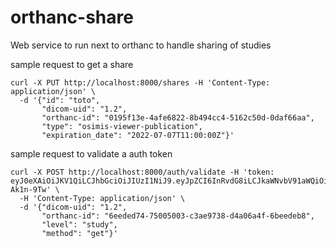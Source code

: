 # orthanc-share
Web service to run next to orthanc to handle sharing of studies


sample request to get a share
```
curl -X PUT http://localhost:8000/shares -H 'Content-Type: application/json' \
  -d '{"id": "toto", 
       "dicom-uid": "1.2", 
       "orthanc-id": "0195f13e-4afe6822-8b494cc4-5162c50d-0daf66aa", 
       "type": "osimis-viewer-publication", 
       "expiration_date": "2022-07-07T11:00:00Z"}'
```

sample request to validate a auth token
```
curl -X POST http://localhost:8000/auth/validate -H 'token: eyJ0eXAiOiJKV1QiLCJhbGciOiJIUzI1NiJ9.eyJpZCI6InRvdG8iLCJkaWNvbV91aWQiOiIxLjIiLCJvcnRoYW5jX2lkIjoiMDE5NWYxM2UtNGFmZTY4MjItOGI0OTRjYzQtNTE2MmM1MGQtMGRhZjY2YWEiLCJ0eXBlIjoib3NpbWlzLXZpZXdlci1wdWJsaWNhdGlvbiIsImV4cGlyYXRpb25fZGF0ZSI6IjIwMjItMDctMDdUMTE6MDA6MDArMDA6MDAifQ.8mzvYXCrjhM8OWPhu5HQJbEtCO9y6XyFqV-Ak1n-9Tw' \
  -H 'Content-Type: application/json' \
  -d '{"dicom-uid": "1.2", 
       "orthanc-id": "6eeded74-75005003-c3ae9738-d4a06a4f-6beedeb8", 
       "level": "study", 
       "method": "get"}'
```
